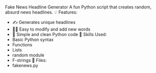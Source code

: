 Fake News Headline Generator
A fun Python script that creates random, absurd news headlines.
💡 Features:
 * ✍️ Generates unique headlines
 * 🧑‍💻 Easy to modify and add new words
 * 🐍 Simple and clean Python code
🚀 Skills Used:
 * Basic Python syntax
 * Functions
 * Lists
 * random module
 * F-strings
📂 Files:
 * fakenews.py
